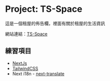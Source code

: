 # Project: TS-Space

這是一個租屋的佈告欄，裡面有關於租屋的生活資訊

網站連結：[TS-Space]()

## 練習項目
- [NextJs](https://nextjs.org)
- [TailwindCSS](https://tailwindcss.com)
- Next i18n - [next-translate](https://github.com/vinissimus/next-translate)
